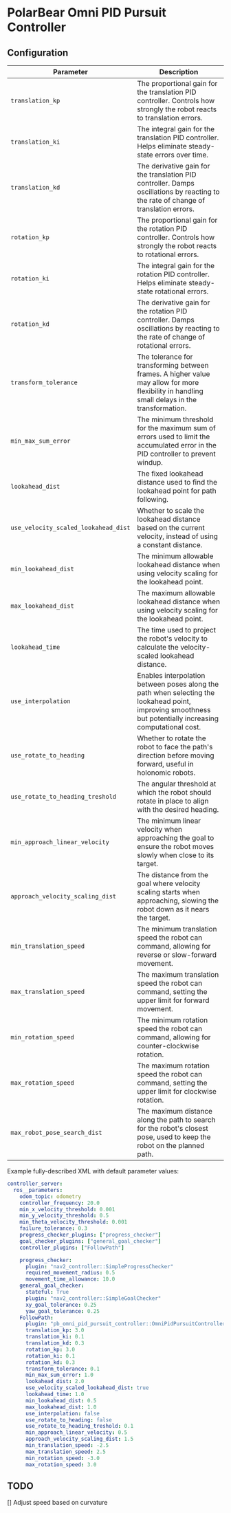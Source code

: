 # PolarBear Omni PID Pursuit Controller

## Configuration

| Parameter | Description |
|-----|----|
| `translation_kp` | The proportional gain for the translation PID controller. Controls how strongly the robot reacts to translation errors. |
| `translation_ki` | The integral gain for the translation PID controller. Helps eliminate steady-state errors over time. |
| `translation_kd` | The derivative gain for the translation PID controller. Damps oscillations by reacting to the rate of change of translation errors. |
| `rotation_kp` | The proportional gain for the rotation PID controller. Controls how strongly the robot reacts to rotational errors. |
| `rotation_ki` | The integral gain for the rotation PID controller. Helps eliminate steady-state rotational errors. |
| `rotation_kd` | The derivative gain for the rotation PID controller. Damps oscillations by reacting to the rate of change of rotational errors. |
| `transform_tolerance` | The tolerance for transforming between frames. A higher value may allow for more flexibility in handling small delays in the transformation. |
| `min_max_sum_error` | The minimum threshold for the maximum sum of errors used to limit the accumulated error in the PID controller to prevent windup. |
| `lookahead_dist` | The fixed lookahead distance used to find the lookahead point for path following. |
| `use_velocity_scaled_lookahead_dist` | Whether to scale the lookahead distance based on the current velocity, instead of using a constant distance. |
| `min_lookahead_dist` | The minimum allowable lookahead distance when using velocity scaling for the lookahead point. |
| `max_lookahead_dist` | The maximum allowable lookahead distance when using velocity scaling for the lookahead point. |
| `lookahead_time` | The time used to project the robot's velocity to calculate the velocity-scaled lookahead distance. |
| `use_interpolation` | Enables interpolation between poses along the path when selecting the lookahead point, improving smoothness but potentially increasing computational cost. |
| `use_rotate_to_heading` | Whether to rotate the robot to face the path's direction before moving forward, useful in holonomic robots. |
| `use_rotate_to_heading_treshold` | The angular threshold at which the robot should rotate in place to align with the desired heading. |
| `min_approach_linear_velocity` | The minimum linear velocity when approaching the goal to ensure the robot moves slowly when close to its target. |
| `approach_velocity_scaling_dist` | The distance from the goal where velocity scaling starts when approaching, slowing the robot down as it nears the target. |
| `min_translation_speed` | The minimum translation speed the robot can command, allowing for reverse or slow-forward movement. |
| `max_translation_speed` | The maximum translation speed the robot can command, setting the upper limit for forward movement. |
| `min_rotation_speed` | The minimum rotation speed the robot can command, allowing for counter-clockwise rotation. |
| `max_rotation_speed` | The maximum rotation speed the robot can command, setting the upper limit for clockwise rotation. |
| `max_robot_pose_search_dist` | The maximum distance along the path to search for the robot's closest pose, used to keep the robot on the planned path. |

Example fully-described XML with default parameter values:

```yaml
controller_server:
  ros__parameters:
    odom_topic: odometry
    controller_frequency: 20.0
    min_x_velocity_threshold: 0.001
    min_y_velocity_threshold: 0.5
    min_theta_velocity_threshold: 0.001
    failure_tolerance: 0.3
    progress_checker_plugins: ["progress_checker"]
    goal_checker_plugins: ["general_goal_checker"]
    controller_plugins: ["FollowPath"]

    progress_checker:
      plugin: "nav2_controller::SimpleProgressChecker"
      required_movement_radius: 0.5
      movement_time_allowance: 10.0
    general_goal_checker:
      stateful: True
      plugin: "nav2_controller::SimpleGoalChecker"
      xy_goal_tolerance: 0.25
      yaw_goal_tolerance: 0.25
    FollowPath:
      plugin: "pb_omni_pid_pursuit_controller::OmniPidPursuitController"
      translation_kp: 3.0
      translation_ki: 0.1
      translation_kd: 0.3
      rotation_kp: 3.0
      rotation_ki: 0.1
      rotation_kd: 0.3
      transform_tolerance: 0.1
      min_max_sum_error: 1.0
      lookahead_dist: 2.0
      use_velocity_scaled_lookahead_dist: true
      lookahead_time: 1.0
      min_lookahead_dist: 0.5
      max_lookahead_dist: 1.0
      use_interpolation: false
      use_rotate_to_heading: false
      use_rotate_to_heading_treshold: 0.1
      min_approach_linear_velocity: 0.5
      approach_velocity_scaling_dist: 1.5
      min_translation_speed: -2.5
      max_translation_speed: 2.5
      min_rotation_speed: -3.0
      max_rotation_speed: 3.0
```

## TODO

[] Adjust speed based on curvature
